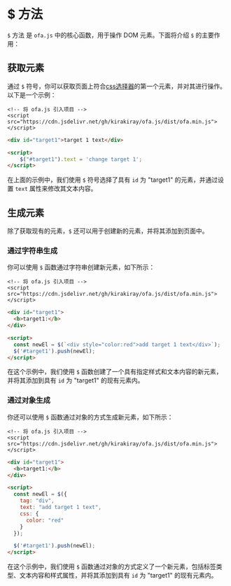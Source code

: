 # $ 方法

`$` 方法 是 `ofa.js` 中的核心函数，用于操作 DOM 元素。下面将介绍 `$` 的主要作用：

## 获取元素

通过 `$` 符号，你可以获取页面上符合[css选择器](https://developer.mozilla.org/en-US/docs/Web/CSS/CSS_selectors)的第一个元素，并对其进行操作。以下是一个示例：

<html-viewer>

```
<!-- 将 ofa.js 引入项目 -->
<script src="https://cdn.jsdelivr.net/gh/kirakiray/ofa.js/dist/ofa.min.js"></script>
```

```html
<div id="target1">target 1 text</div>

<script>
    $("#target1").text = 'change target 1';
</script>
```

</html-viewer>

在上面的示例中，我们使用 `$` 符号选择了具有 `id` 为 "target1" 的元素，并通过设置 `text` 属性来修改其文本内容。

## 生成元素

除了获取现有的元素，`$` 还可以用于创建新的元素，并将其添加到页面中。

### 通过字符串生成

你可以使用 `$` 函数通过字符串创建新元素，如下所示：

<html-viewer>

```
<!-- 将 ofa.js 引入项目 -->
<script src="https://cdn.jsdelivr.net/gh/kirakiray/ofa.js/dist/ofa.min.js"></script>
```

```html
<div id="target1">
  <b>target1:</b>
</div>

<script>
  const newEl = $(`<div style="color:red">add target 1 text</div>`);
  $('#target1').push(newEl);
</script>
```

</html-viewer>

在这个示例中，我们使用 `$` 函数创建了一个具有指定样式和文本内容的新元素，并将其添加到具有 `id` 为 "target1" 的现有元素内。

### 通过对象生成

你还可以使用 `$` 函数通过对象的方式生成新元素，如下所示：

<html-viewer>

```
<!-- 将 ofa.js 引入项目 -->
<script src="https://cdn.jsdelivr.net/gh/kirakiray/ofa.js/dist/ofa.min.js"></script>
```

```html
<div id="target1">
  <b>target1:</b>
</div>

<script>
  const newEl = $({
    tag: "div",
    text: "add target 1 text",
    css: {
      color: "red"
    }
  });

  $('#target1').push(newEl);
</script>
```

</html-viewer>

在这个示例中，我们使用 `$` 函数通过对象的方式定义了一个新元素，包括标签类型、文本内容和样式属性，并将其添加到具有 `id` 为 "target1" 的现有元素内。